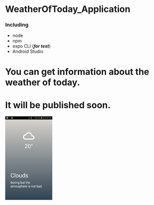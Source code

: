 # WeatherOfToday_Application
### Including
- node
- npm
- expo CLI (***for test***)
- Android Studio

# You can get information about the weather of today.
# It will be published soon.

<img src="screen.jpg" width="30%">
